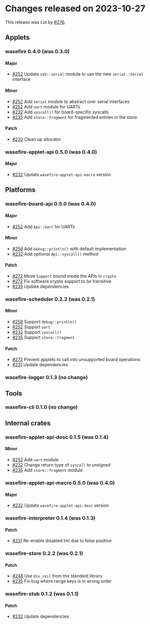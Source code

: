 # Changes released on 2023-10-27

This release was cut by [#276](https://github.com/google/wasefire/pull/276).

## Applets

### wasefire 0.4.0 (was 0.3.0)

#### Major

- [#252](https://github.com/google/wasefire/pull/252)
  Update `usb::serial` module to use the new `serial::Serial` interface

#### Minor

- [#252](https://github.com/google/wasefire/pull/252)
  Add `serial` module to abstract over serial interfaces
- [#252](https://github.com/google/wasefire/pull/252)
  Add `uart` module for UARTs
- [#232](https://github.com/google/wasefire/pull/232)
  Add `syscall()` for board-specific syscalls
- [#235](https://github.com/google/wasefire/pull/235)
  Add `store::fragment` for fragmented entries in the store

#### Patch

- [#233](https://github.com/google/wasefire/pull/233)
  Clean up allocator

### wasefire-applet-api 0.5.0 (was 0.4.0)

#### Major

- [#232](https://github.com/google/wasefire/pull/232)
  Update `wasefire-applet-api-macro` version

## Platforms

### wasefire-board-api 0.5.0 (was 0.4.0)

#### Major

- [#252](https://github.com/google/wasefire/pull/252)
  Add `Api::Uart` for UARTs

#### Minor

- [#258](https://github.com/google/wasefire/pull/258)
  Add `debug::println()` with default implementation
- [#232](https://github.com/google/wasefire/pull/232)
  Add optional `Api::syscall()` method

#### Patch

- [#272](https://github.com/google/wasefire/pull/272)
  Move `Support` bound inside the APIs in `crypto`
- [#272](https://github.com/google/wasefire/pull/272)
  Fix software crypto support to be transitive
- [#235](https://github.com/google/wasefire/pull/235)
  Update dependencies

### wasefire-scheduler 0.2.2 (was 0.2.1)

#### Minor

- [#258](https://github.com/google/wasefire/pull/258)
  Support `debug::println()`
- [#252](https://github.com/google/wasefire/pull/252)
  Support `uart`
- [#232](https://github.com/google/wasefire/pull/232)
  Support `syscall()`
- [#235](https://github.com/google/wasefire/pull/235)
  Support `store::fragment`

#### Patch

- [#272](https://github.com/google/wasefire/pull/272)
  Prevent applets to call into unsupported board operations
- [#231](https://github.com/google/wasefire/pull/231)
  Update dependencies

### wasefire-logger 0.1.3 (no change)

## Tools

### wasefire-cli 0.1.0 (no change)

## Internal crates

### wasefire-applet-api-desc 0.1.5 (was 0.1.4)

#### Minor

- [#252](https://github.com/google/wasefire/pull/252)
  Add `uart` module
- [#232](https://github.com/google/wasefire/pull/232)
  Change return type of `syscall` to unsigned
- [#235](https://github.com/google/wasefire/pull/235)
  Add `store::fragment` module

### wasefire-applet-api-macro 0.5.0 (was 0.4.0)

#### Major

- [#232](https://github.com/google/wasefire/pull/232)
  Update `wasefire-applet-api-desc` version

### wasefire-interpreter 0.1.4 (was 0.1.3)

#### Patch

- [#231](https://github.com/google/wasefire/pull/231)
  Re-enable disabled lint due to false positive

### wasefire-store 0.2.2 (was 0.2.1)

#### Patch

- [#248](https://github.com/google/wasefire/pull/248)
  Use `div_ceil` from the standard library
- [#235](https://github.com/google/wasefire/pull/235)
  Fix bug where range keys is in wrong order

### wasefire-stub 0.1.2 (was 0.1.1)

#### Patch

- [#232](https://github.com/google/wasefire/pull/232)
  Update dependencies
